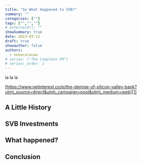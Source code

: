```yaml
---
title: "So What Happened to SVB?"
summary: ""
categories: [""]
tags: ["","",""]
# externalUrl: ""
showSummary: true
date: 2023-03-12
draft: true
showauthor: false
authors:
  - nunocoracao
# series: ["The Complete PM"]
# series\_order: 1
---
```


la la la


[https://www.netinterest.co/p/the-demise-of-silicon-valley-bank?utm\_source=direct&utm\_campaign=post&utm\_medium=web][1]


## A Little History

## SVB Investments  

## What happened?  
  

## Conclusion

[1]:	https://www.netinterest.co/p/the-demise-of-silicon-valley-bank?utm_source=direct&utm_campaign=post&utm_medium=web